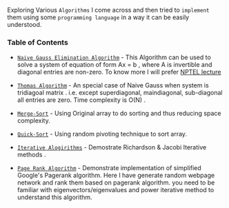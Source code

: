 Exploring Various `Algorithms` I come across and then tried to `implement` them using some `programming language` in a way it can be easily understood.

 ### Table of Contents
- [`Naive Gauss Elimination Algorithm`](https://github.com/kumar-mahendra/Mathematics_of_Scientific_Computing/blob/main/Naive_Gauss_method.ipynb) - This Algorithm can be used to solve a system of equation of form Ax = b , where A is invertible and diagonal entries are non-zero. To know more I will prefer [NPTEL lecture](https://nptel.ac.in/content/storage2/courses/122104019/numerical-analysis/kadalbajoo/lec1/fnode5.html)

- [`Thomas Algorithm`](https://github.com/kumar-mahendra/Mathematics_of_Scientific_Computing/blob/main/Thomas%20Algorithm.ipynb) - An special case of Naive Gauss when system is tridiagoal matrix . i.e. except superdiagonal, maindiagonal, sub-diagonal all entries are zero. Time complexity is O(N) .

- [`Merge-Sort`](https://github.com/kumar-mahendra/Mathematics_of_Scientific_Computing/blob/main/mergesort_new_way.cpp) - Using Original array to do sorting and thus reducing space complexity.

- [`Quick-Sort`](https://github.com/kumar-mahendra/Mathematics_of_Scientific_Computing/blob/main/quicksort_with_random_pivoting.cpp) -  Using random pivoting technique  to sort array. 

- [`Iterative Alogirithms`](https://github.com/kumar-mahendra/Mathematics-and-Algorithms/blob/main/Iterative%20Methods.ipynb) - Demostrate Richardson & Jacobi Iterative methods .

- [`Page Rank Algorithm`](https://github.com/kumar-mahendra/Mathematics-and-Algorithms/blob/main/PageRank_Algorithm.py) - Demonstrate implementation of simplified Google's Pagerank algorithm. Here I have generate random webpage network and rank them based on pagerank algorithm. you need to be familiar with eigenvectors/eigenvalues and power iterative method to understand this algorithm. 

